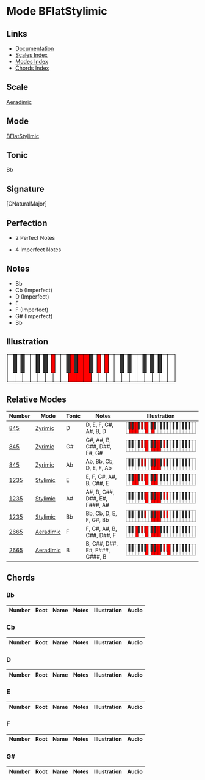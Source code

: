 # Mode BFlatStylimic

## Links

- [Documentation](index.md)
- [Scales Index](Scales.md)
- [Modes Index](Modes.md)
- [Chords Index](Chords.md)

## Scale

[Aeradimic](ScaleAeradimic.md)

## Mode

[BFlatStylimic](ModeBFlatStylimic.md)

## Tonic

Bb

## Signature

[CNaturalMajor]

## Perfection

 - 2 Perfect Notes

 - 4 Imperfect Notes

## Notes

- Bb
- Cb (Imperfect)
- D (Imperfect)
- E
- F (Imperfect)
- G# (Imperfect)
- Bb

## Illustration

![BFlatStylimic](ModeBFlatStylimic.png)

## Relative Modes

| Number | Mode | Tonic | Notes | Illustration |
|--------|------|-------|-------|--------------|
| [845](https://ianring.com/musictheory/scales/845) | [Zyrimic](ModeZyrimic.md) | D | D, E, F, G#, A#, B, D | ![DNaturalZyrimic](ModeDNaturalZyrimic.png) |
| [845](https://ianring.com/musictheory/scales/845) | [Zyrimic](ModeZyrimic.md) | G# | G#, A#, B, C##, D##, E#, G# | ![GSharpZyrimic](ModeGSharpZyrimic.png) |
| [845](https://ianring.com/musictheory/scales/845) | [Zyrimic](ModeZyrimic.md) | Ab | Ab, Bb, Cb, D, E, F, Ab | ![AFlatZyrimic](ModeAFlatZyrimic.png) |
| [1235](https://ianring.com/musictheory/scales/1235) | [Stylimic](ModeStylimic.md) | E | E, F, G#, A#, B, C##, E | ![ENaturalStylimic](ModeENaturalStylimic.png) |
| [1235](https://ianring.com/musictheory/scales/1235) | [Stylimic](ModeStylimic.md) | A# | A#, B, C##, D##, E#, F###, A# | ![ASharpStylimic](ModeASharpStylimic.png) |
| [1235](https://ianring.com/musictheory/scales/1235) | [Stylimic](ModeStylimic.md) | Bb | Bb, Cb, D, E, F, G#, Bb | ![BFlatStylimic](ModeBFlatStylimic.png) |
| [2665](https://ianring.com/musictheory/scales/2665) | [Aeradimic](ModeAeradimic.md) | F | F, G#, A#, B, C##, D##, F | ![FNaturalAeradimic](ModeFNaturalAeradimic.png) |
| [2665](https://ianring.com/musictheory/scales/2665) | [Aeradimic](ModeAeradimic.md) | B | B, C##, D##, E#, F###, G###, B | ![BNaturalAeradimic](ModeBNaturalAeradimic.png) |

## Chords

### Bb

| Number | Root | Name | Notes | Illustration | Audio |
|--------|------|------|-------|--------------|-------|

### Cb

| Number | Root | Name | Notes | Illustration | Audio |
|--------|------|------|-------|--------------|-------|

### D

| Number | Root | Name | Notes | Illustration | Audio |
|--------|------|------|-------|--------------|-------|

### E

| Number | Root | Name | Notes | Illustration | Audio |
|--------|------|------|-------|--------------|-------|

### F

| Number | Root | Name | Notes | Illustration | Audio |
|--------|------|------|-------|--------------|-------|

### G#

| Number | Root | Name | Notes | Illustration | Audio |
|--------|------|------|-------|--------------|-------|

